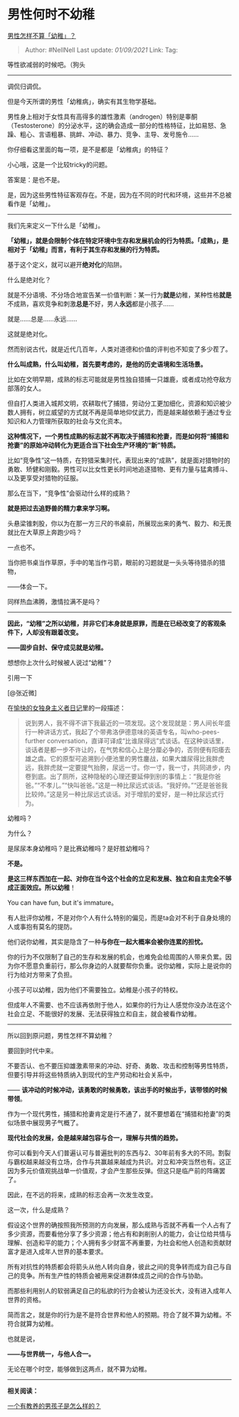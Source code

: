 # 男性何时不幼稚
[男性怎样不算「幼稚」？](https://www.zhihu.com/question/45730566/answer/1471565993)

> Author: #NellNell
> Last update: *01/09/2021*
> Link:
> Tag:

等性欲减弱的时候吧。（狗头

---

调侃归调侃。

但是今天所谓的男性「幼稚病」，确实有其生物学基础。

男性身上相对于女性具有高得多的雄性激素（androgen）特别是睾酮（Testosterone）的分泌水平，这的确会造成一部分的性格特征，比如易怒、急躁、粗心、言语粗暴、挑衅、冲动、暴力、竞争、主导、发号施令……

你仔细看这里面的每一项，是不是都是「幼稚病」的特征？

小心哦，这是一个比较tricky的问题。

答案是：是也不是。

是，因为这些男性特征客观存在。不是，因为在不同的时代和环境，这些并不总被看作是「幼稚」。

---

我们先来定义一下什么是「幼稚」。

**「幼稚」，就是会限制个体在特定环境中生存和发展机会的行为特质。「成熟」，是相对于「幼稚」而言，有利于其生存和发展的行为特质。**

基于这个定义，就可以避开**绝对化**的陷阱。

什么是绝对化？

就是不分语境、不分场合地宣告某一价值判断：某一行为**就是**幼稚，某种性格**就是**不成熟，喜欢竞争和刺激**总是**不好，男人**永远**都是小孩子……

就是……总是……永远……

这就是绝对化。

然而别说古代，就是近代几百年，人类对道德和价值的评判也不知变了多少茬了。

**什么叫成熟，什么叫幼稚，首先要考虑的，是他的历史语境和生活场景。**

比如在文明早期，成熟的标志可能就是男性独自猎捕一只雄鹿，或者成功抢夺敌方部落的女人。

但自打人类进入城邦文明，农耕取代了捕猎，劳动分工更加细化，资源和知识被少数人拥有，树立威望的方式就不再是简单地仰仗武力，而是越来越依赖于通过专业知识和人力管理所获取的社会与文化资本。

**这种情况下，一个男性成熟的标志就不再取决于捕猎和抢妻，而是如何将“捕猎和抢妻”的原始冲动转化为更适合当下社会生产环境的“新”特质。**

比如“竞争性”这一特质，在狩猎采集时代，表现出来的“成熟”，就是面对猎物时的勇敢、矫健和刚毅。男性可以比女性更长时间地追逐猎物、更有力量与猛禽搏斗、以及更享受对猎物的征服。

那么在当下，“竞争性”会驱动什么样的成熟？

**就是把过去追野兽的精力拿来学习啊。**

头悬梁锥刺股，你以为在那一方三尺的书桌前，所展现出来的勇气、毅力、和无畏就比在大草原上奔跑少吗？

一点也不。

当你把书桌当作草原，手中的笔当作弓箭，眼前的习题就是一头头等待猎杀的猎物，

——体会一下。

同样热血沸腾，激情拉满不是吗？

---

**因此，“幼稚”之所以幼稚，并非它们本身就是原罪，而是在已经改变了的客观条件下，人却没有跟着改变。**

**——固步自封、保守成见就是幼稚。**

想想你上次什么时候被人说过“幼稚”？

引用一下

[@张近微]

在[愉快的女独身主义者日记](https://zhuanlan.zhihu.com/p/242695345)里的一段描述：

> 说到男人，我不得不讲下我最近的一项发现。这个发现就是：男人间长年盛行一种讲话方式，我起了个带弗洛伊德意味的英语专名，叫who-pees-further conversation，直译可译成“比谁尿得远”式谈话。在这种谈话里，谈话者是都一步不许让的，在气势和信心上是分厘必争的，否则便有阳痿去雄之虞。它的原型可追溯到小便池里的男性鏖战，如果大雄尿得比我胖虎远，我胖虎就一定要提气抬胯，尿远一寸。你一寸，我一寸，共同进步，内卷到底。出了厕所，这种隐秘的心理还要延伸到别的事情上：“我是你爸爸。”“不孝儿。”“快叫爸爸。”这是一种比尿远式谈话。“我好帅。”“还是爸爸我比较帅。”这是另一种比尿远式谈话。对于增肌的爱好，是一种比尿远式行为。

幼稚吗？

为什么？

是尿尿本身幼稚吗？是比赛幼稚吗？是好胜幼稚吗？

**不是。**

**是这三样东西加在一起、对你在当今这个社会的立足和发展、独立和自主完全不够成正面效应。所以幼稚**！

You can have fun, but it's immature。

有人批评你幼稚，不是对你个人有什么特别的偏见，而是ta会对不利于自身处境的人或事抱有莫名的提防。

他们说你幼稚，其实是隐含了一种**与你在一起大概率会被你连累的担忧。**

你的行为不仅限制了自己的生存和发展的机会，也难免会给周围的人带来负累。因为你不愿意负重前行，那么你身边的人就要帮你负重。说你幼稚，实际上是说你的行为给对方带来了负担。

小孩子可以幼稚，因为他们不需要独立。幼稚是小孩子的特权。

但成年人不需要、也不应该再依附于他人，如果你的行为让人感觉你没办法在这个社会立足、不能很好的发展、无法获得独立和自主，就会被看作幼稚。

---

所以回到原问题，男性怎样不算幼稚？

要回到时代中来。

不要否认、也不要压抑雄激素带来的冲动、好奇、勇敢、攻击和控制等男性特质，但要引导并将这些特质纳入到现代的生产劳动和社会关系中，

—— **该冲动的时候冲动，该勇敢的时候勇敢，该出手的时候出手，该带领的时候带领**。

作为一个现代男性，捕猎和抢妻肯定是行不通了，就不要想着在“捕猎和抢妻”的类似场景中展现男子气概了。

**现代社会的发展，会是越来越包容与合一，理解与共情的趋势。**

你可以看到今天人们普遍认可与普遍批判的东西与2、30年前有多大的不同。割裂与霸权越来越没有立场，合作与共赢越来越成为共识。对立和冲突当然也有。这正因为多元价值观挑战单一价值观，才会产生那些反弹。但这只是临产前的阵痛罢了。

因此，在不远的将来，成熟的标志会再一次发生改变。

这一次，什么是成熟？

假设这个世界的确按照我所预测的方向发展，那么成熟与否就不再看一个人占有了多少资源，而要看他分享了多少资源；他占有和剥削别人的能力，会让位给共情与理解、创造和平的能力；个人拥有多少财富不再重要，为社会和他人创造和贡献财富才是进入成年人世界的基本要求。

所有对抗性的特质都会将箭头从他人转向自身，彼此之间的竞争转而成为自己与自己的竞争。所有生产性的特质会被用来促进群体成员之间的合作与协助。

而那些利用别人的软弱满足自己的私欲的行为会被认为还没长大，没有进入成年人世界的资格。

简而言之，就是你的行为是不是符合世界和他人的预期。符合了就不算为幼稚。不符合就算为幼稚。

也就是说，

**——与世界统一，与他人合一。**

无论在哪个时空，能够做到这两点，就不算为幼稚。

---

**相关阅读：**

[一个有教养的男孩子是怎么样的？](https://www.zhihu.com/question/288381809/answer/681425360)
